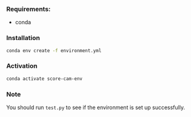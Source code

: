 ### Requirements:
- conda

### Installation

```bash
conda env create -f environment.yml
```

### Activation

```bash
conda activate score-cam-env
```

### Note
You should run `test.py` to see if the environment is set up successfully.